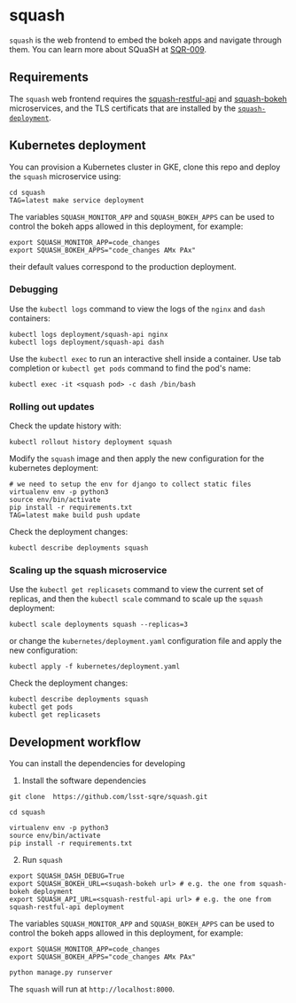 # squash

`squash` is the web frontend to embed the bokeh apps and navigate through them. You can learn more about SQuaSH at [SQR-009](https://sqr-009.lsst.io).

## Requirements

The `squash` web frontend requires the [squash-restful-api](https://github.com/lsst-sqre/squash-restful-api) and [squash-bokeh](https://github.com/lsst-sqre/squash-bokeh) microservices, and the TLS certificats that are installed by the
[`squash-deployment`](https://github.com/lsst-sqre/squash-deployment).

## Kubernetes deployment

You can provision a Kubernetes cluster in GKE, clone this repo and deploy the `squash` microservice using:

```
cd squash
TAG=latest make service deployment
```

The variables `SQUASH_MONITOR_APP` and `SQUASH_BOKEH_APPS` can be used to control the bokeh apps allowed in this
deployment, for example:

```
export SQUASH_MONITOR_APP=code_changes
export SQUASH_BOKEH_APPS="code_changes AMx PAx"
```

their default values correspond to the production deployment.

### Debugging

Use the `kubectl logs` command to view the logs of the `nginx` and `dash` containers:

``` 
kubectl logs deployment/squash-api nginx
kubectl logs deployment/squash-api dash
```

Use the `kubectl exec` to run an interactive shell inside a container. Use tab completion or `kubectl get pods` command 
to find the pod's name:


``` 
kubectl exec -it <squash pod> -c dash /bin/bash
```

### Rolling out updates 

Check the update history with:

```
kubectl rollout history deployment squash
```

Modify the `squash` image and then apply the new configuration for the kubernetes deployment:

```
# we need to setup the env for django to collect static files
virtualenv env -p python3
source env/bin/activate
pip install -r requirements.txt
TAG=latest make build push update
```

Check the deployment changes:
```
kubectl describe deployments squash
```

### Scaling up the squash microservice

Use the `kubectl get replicasets` command to view the current set of replicas, and then the `kubectl scale` command 
to scale up the `squash` deployment:

``` 
kubectl scale deployments squash --replicas=3
```

or change the `kubernetes/deployment.yaml` configuration file and apply the new configuration:

```
kubectl apply -f kubernetes/deployment.yaml
```

Check the deployment changes:

``` 
kubectl describe deployments squash
kubectl get pods
kubectl get replicasets
```

## Development workflow 

You can install the dependencies for developing

1. Install the software dependencies
```
git clone  https://github.com/lsst-sqre/squash.git

cd squash

virtualenv env -p python3
source env/bin/activate
pip install -r requirements.txt
```

2. Run `squash` 

```
export SQUASH_DASH_DEBUG=True
export SQUASH_BOKEH_URL=<suqash-bokeh url> # e.g. the one from squash-bokeh deployment
export SQUASH_API_URL=<squash-restful-api url> # e.g. the one from squash-restful-api deployment
```
The variables `SQUASH_MONITOR_APP` and `SQUASH_BOKEH_APPS` can be used to control the bokeh apps allowed in this
deployment, for example:

```
export SQUASH_MONITOR_APP=code_changes
export SQUASH_BOKEH_APPS="code_changes AMx PAx"
 
python manage.py runserver
```

The `squash` will run at `http://localhost:8000`. 


